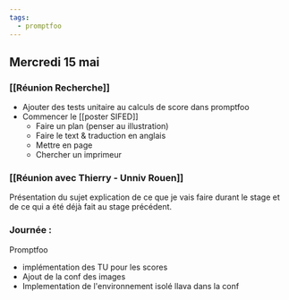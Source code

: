 ```yaml
---
tags:
  - promptfoo
---
```

## Mercredi 15 mai
### [[Réunion Recherche]]
- Ajouter des tests unitaire au calculs de score dans promptfoo
- Commencer le [[poster SIFED]]
	- Faire un plan (penser au illustration)
	- Faire le text & traduction en anglais
	- Mettre en page
	- Chercher un imprimeur

### [[Réunion avec Thierry - Unniv Rouen]]
Présentation du sujet explication de ce que je vais faire durant le stage et de ce qui a été déjà fait au stage précédent.

### Journée :
Promptfoo
- implémentation des TU pour les scores 
- Ajout de la conf des images
- Implementation de l'environnement isolé llava dans la conf